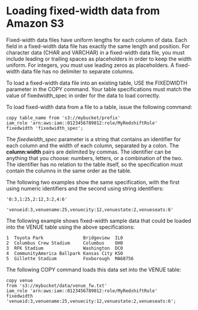# Loading fixed\-width data from Amazon S3<a name="t_loading_fixed_width_data"></a>

Fixed\-width data files have uniform lengths for each column of data\. Each field in a fixed\-width data file has exactly the same length and position\. For character data \(CHAR and VARCHAR\) in a fixed\-width data file, you must include leading or trailing spaces as placeholders in order to keep the width uniform\. For integers, you must use leading zeros as placeholders\. A fixed\-width data file has no delimiter to separate columns\.

To load a fixed\-width data file into an existing table, USE the FIXEDWIDTH parameter in the COPY command\. Your table specifications must match the value of fixedwidth\_spec in order for the data to load correctly\.

To load fixed\-width data from a file to a table, issue the following command:

```
copy table_name from 's3://mybucket/prefix' 
iam_role 'arn:aws:iam::0123456789012:role/MyRedshiftRole' 
fixedwidth 'fixedwidth_spec';
```

The *fixedwidth\_spec* parameter is a string that contains an identifier for each column and the width of each column, separated by a colon\. The **column:width** pairs are delimited by commas\. The identifier can be anything that you choose: numbers, letters, or a combination of the two\. The identifier has no relation to the table itself, so the specification must contain the columns in the same order as the table\.

The following two examples show the same specification, with the first using numeric identifiers and the second using string identifiers:

```
'0:3,1:25,2:12,3:2,4:6'
```

```
'venueid:3,venuename:25,venuecity:12,venuestate:2,venueseats:6'
```

The following example shows fixed\-width sample data that could be loaded into the VENUE table using the above specifications:

```
1  Toyota Park               Bridgeview  IL0
2  Columbus Crew Stadium     Columbus    OH0
3  RFK Stadium               Washington  DC0
4  CommunityAmerica Ballpark Kansas City KS0
5  Gillette Stadium          Foxborough  MA68756
```

The following COPY command loads this data set into the VENUE table:

```
copy venue
from 's3://mybucket/data/venue_fw.txt' 
iam_role 'arn:aws:iam::0123456789012:role/MyRedshiftRole' 
fixedwidth 'venueid:3,venuename:25,venuecity:12,venuestate:2,venueseats:6';
```
